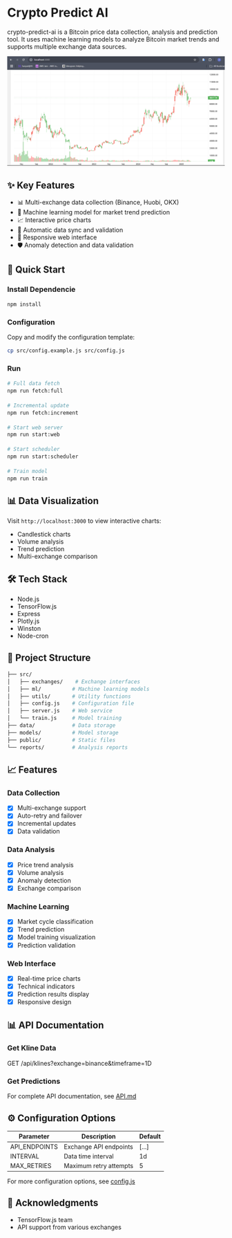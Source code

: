# Crypto Predict AI

crypto-predict-ai is a Bitcoin price data collection, analysis and prediction tool. It uses machine learning models to analyze Bitcoin market trends and supports multiple exchange data sources.

![Analysis Screenshot](https://raw.githubusercontent.com/sabhi728/Crypto-prediction-AI/refs/heads/main/screenshot/bitcoin.png)

## ✨ Key Features

- 📊 Multi-exchange data collection (Binance, Huobi, OKX)
- 🤖 Machine learning model for market trend prediction
- 📈 Interactive price charts
- 🔄 Automatic data sync and validation
- 📱 Responsive web interface
- 🛡️ Anomaly detection and data validation

## 🚀 Quick Start

### Install Dependencie

```bash
npm install
```

### Configuration

Copy and modify the configuration template:

```bash
cp src/config.example.js src/config.js
```

### Run

```bash
# Full data fetch
npm run fetch:full

# Incremental update
npm run fetch:increment

# Start web server
npm run start:web

# Start scheduler
npm run start:scheduler

# Train model
npm run train
```

## 📊 Data Visualization

Visit `http://localhost:3000` to view interactive charts:

- Candlestick charts
- Volume analysis
- Trend prediction
- Multi-exchange comparison

## 🛠️ Tech Stack

- Node.js
- TensorFlow.js
- Express
- Plotly.js
- Winston
- Node-cron

## 📁 Project Structure

```bash
├── src/
│   ├── exchanges/    # Exchange interfaces
│   ├── ml/          # Machine learning models
│   ├── utils/       # Utility functions
│   ├── config.js    # Configuration file
│   ├── server.js    # Web service
│   └── train.js     # Model training
├── data/            # Data storage
├── models/          # Model storage
├── public/          # Static files
└── reports/         # Analysis reports
```

## 📈 Features

### Data Collection
- [x] Multi-exchange support
- [x] Auto-retry and failover
- [x] Incremental updates
- [x] Data validation

### Data Analysis
- [x] Price trend analysis
- [x] Volume analysis
- [x] Anomaly detection
- [x] Exchange comparison

### Machine Learning
- [x] Market cycle classification
- [x] Trend prediction
- [x] Model training visualization
- [x] Prediction validation

### Web Interface
- [x] Real-time price charts
- [x] Technical indicators
- [x] Prediction results display
- [x] Responsive design

## 📊 API Documentation

### Get Kline Data
GET /api/klines?exchange=binance&timeframe=1D

### Get Predictions

For complete API documentation, see [API.md](docs/API.md)

## ⚙️ Configuration Options

| Parameter | Description | Default |
|-----------|-------------|---------|
| API_ENDPOINTS | Exchange API endpoints | [...] |
| INTERVAL | Data time interval | 1d |
| MAX_RETRIES | Maximum retry attempts | 5 |

For more configuration options, see [config.js](src/config.js)

## 🙏 Acknowledgments

- TensorFlow.js team
- API support from various exchanges 
